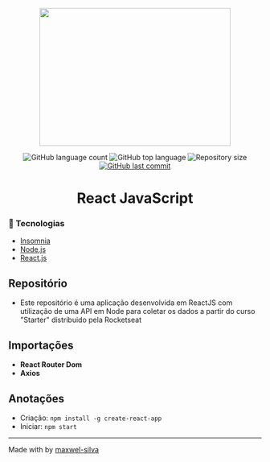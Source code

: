 <p align="center">
  <img width="380" height="274" src="https://user-images.githubusercontent.com/51726945/69503850-c6ea1b00-0efc-11ea-9daa-14295537d9ee.png">
</p>

<p align="center">
  <img alt="GitHub language count" src="https://img.shields.io/github/languages/count/maxwel-silva/node-rest-api">
  <img alt="GitHub top language" src="https://img.shields.io/github/languages/top/maxwel-silva/node-rest-api">
  <img alt="Repository size" src="https://img.shields.io/github/repo-size/maxwel-silva/node-rest-api">
  <a href="https://github.com/maxwel-silva/node-rest-api/commits/master">
  <img alt="GitHub last commit" src="https://img.shields.io/github/last-commit/maxwel-silva/node-rest-api">
  </a>
  </p>

<h1 align="center">       
   React JavaScript
</h1>


### :rocket: Tecnologias
  
-  [Insomnia](https://insomnia.rest/)
-  [Node.js](https://nodejs.org/en/)
-  [React.js](https://reactjs.org/)

## Repositório 
  - Este repositório é uma aplicação desenvolvida em ReactJS com utilização de uma API em Node para coletar os dados a partir do curso "Starter" distribuido pela Rocketseat

## Importações 
 - **React Router Dom** 
 - **Axios** 

## Anotações
 - Criação: ```npm install -g create-react-app```
 - Iniciar: ```npm start```

 ---

Made with by [maxwel-silva](https://github.com/maxwel-silva)
